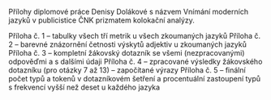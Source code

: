 Přílohy diplomové práce Denisy Dolákové s názvem Vnímání moderních jazyků v publicistice ČNK prizmatem kolokační analýzy.

Příloha č. 1 – tabulky všech tří metrik u všech zkoumaných jazyků 
Příloha č. 2 – barevné znázornění četnosti výskytů adjektiv u zkoumaných jazyků 
Příloha č. 3 – kompletní žákovský dotazník se všemi (nezpracovanými) odpověďmi a s dalšími údaji
Příloha č. 4 – zpracované výsledky žákovského dotazníku (pro otázky 7 až 13) – započítané výrazy 
Příloha č. 5 – finální počet typů a tokenů v dotazníkovém šetření a procentuální zastoupení typů s frekvencí vyšší než deset u každého jazyka
